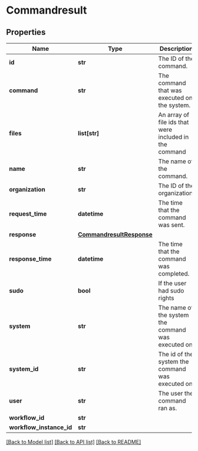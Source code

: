 # Commandresult

## Properties
Name | Type | Description | Notes
------------ | ------------- | ------------- | -------------
**id** | **str** | The ID of the command. | [optional] 
**command** | **str** | The command that was executed on the system. | [optional] 
**files** | **list[str]** | An array of file ids that were included in the command | [optional] 
**name** | **str** | The name of the command. | [optional] 
**organization** | **str** | The ID of the organization. | [optional] 
**request_time** | **datetime** | The time that the command was sent. | [optional] 
**response** | [**CommandresultResponse**](CommandresultResponse.md) |  | [optional] 
**response_time** | **datetime** | The time that the command was completed. | [optional] 
**sudo** | **bool** | If the user had sudo rights | [optional] 
**system** | **str** | The name of the system the command was executed on. | [optional] 
**system_id** | **str** | The id of the system the command was executed on. | [optional] 
**user** | **str** | The user the command ran as. | [optional] 
**workflow_id** | **str** |  | [optional] 
**workflow_instance_id** | **str** |  | [optional] 

[[Back to Model list]](../README.md#documentation-for-models) [[Back to API list]](../README.md#documentation-for-api-endpoints) [[Back to README]](../README.md)

